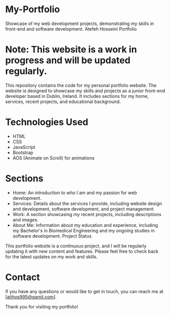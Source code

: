 # My-Portfolio
 Showcase of my web development projects, demonstrating my skills in front-end and software development.
Atefeh Hosseini Portfolio
# Note: This website is a work in progress and will be updated regularly.

This repository contains the code for my personal portfolio website. The website is designed to showcase my skills and projects as a junior front-end developer based in Dublin, Ireland. It includes sections for my home, services, recent projects, and educational background.

# Technologies Used
- HTML
- CSS
- JavaScript
- Bootstrap
- AOS (Animate on Scroll) for animations
  
# Sections
- Home: An introduction to who I am and my passion for web development.
- Services: Details about the services I provide, including website design and development, software development, and project management.
- Work: A section showcasing my recent projects, including descriptions and images.
- About Me: Information about my education and experience, including my Bachelor's in Biomedical Engineering and my ongoing studies in software development.
Project Status

This portfolio website is a continuous project, and I will be regularly updating it with new content and features. Please feel free to check back for the latest updates on my work and skills.

# Contact
If you have any questions or would like to get in touch, you can reach me at [atihos995@gamil.com].

Thank you for visiting my portfolio!
